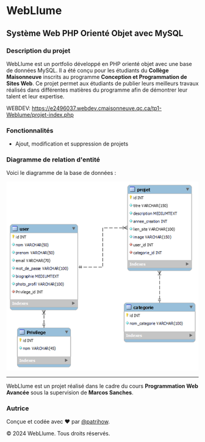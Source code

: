 # WebLlume

## Système Web PHP Orienté Objet avec MySQL

### Description du projet
WebLlume est un portfolio développé en PHP orienté objet avec une base de données MySQL. Il a été conçu pour les étudiants du **Collège Maisonneuve** inscrits au programme **Conception et Programmation de Sites Web**. Ce projet permet aux étudiants de publier leurs meilleurs travaux réalisés dans différentes matières du programme afin de démontrer leur talent et leur expertise.

WEBDEV: https://e2496037.webdev.cmaisonneuve.qc.ca/tp1-Weblume/projet-index.php

### Fonctionnalités
- Ajout, modification et suppression de projets

### Diagramme de relation d'entité
Voici le diagramme de la base de données :

![Diagramme ER](https://github.com/patrihow/webllume/blob/main/docs/diagramme-ER.png)

---

WebLlume est un projet réalisé dans le cadre du cours **Programmation Web Avancée** sous la supervision de **Marcos Sanches**.

### Autrice
Conçue et codée avec ❤️ par [@patrihow](https://github.com/patrihow).

© 2024 WebLlume. Tous droits réservés.

